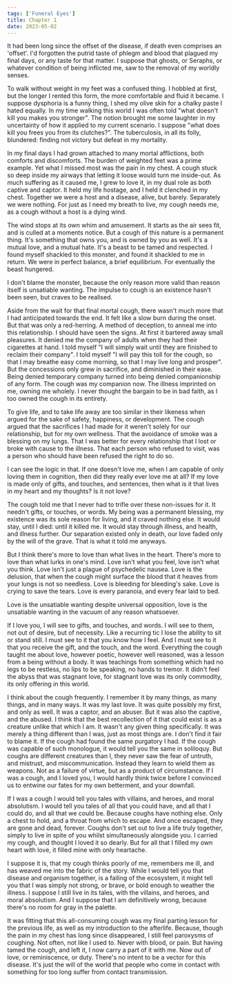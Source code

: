 ```yaml
---
tags: ['Funeral Eyes']
title: Chapter 1
date: 2023-05-02
---
```


It had been long since the offset of the disease, if death even comprises an 'offset'. I'd forgotten the putrid taste of phlegm and blood that plagued my final days, or any taste for that matter. I suppose that ghosts, or Seraphs, or whatever condition of being inflicted me, saw to the removal of my worldly senses.

To walk without weight in my feet was a confused thing. I hobbled at first, but the longer I rented this form, the more comfortable and fluid it became. I suppose dysphoria is a funny thing, I shed my olive skin for a chalky paste I hated equally. In my time walking this world I was often told "what doesn't kill you makes you stronger". The notion brought me some laughter in my uncertainty of how it applied to my current scenario. I suppose "what does kill you frees you from its clutches?". The tuberculosis, in all its folly, blundered: finding not victory but defeat in my mortality.

In my final days I had grown attached to many mortal afflictions, both comforts and discomforts. The burden of weighted feet was a prime example. Yet what I missed most was the pain in my chest. A cough stuck so deep inside my airways that letting it loose would turn me inside-out. As much suffering as it caused me, I grew to love it, in my dual role as both captive and captor. It held my life hostage, and I held it clenched in my chest. Together we were a host and a disease, alive, but barely. Separately we were nothing. For just as I need my breath to live, my cough needs me, as a cough without a host is a dying wind.

The wind stops at its own whim and amusement. It starts as the air sees fit, and is culled at a moments notice. But a cough of this nature is a permanent thing. It's something that owns you, and is owned by you as well. It's a mutual love, and a mutual hate. It's a beast to be tamed and respected. I found myself shackled to this monster, and found it shackled to me in return. We were in perfect balance, a brief equilibrium. For eventually the beast hungered.

I don't blame the monster, because the only reason more valid than reason itself is unsatiable wanting. The impulse to cough is an existence hasn't been seen, but craves to be realised.

Aside from the wait for that final mortal cough, there wasn't much more that I had anticipated towards the end. It felt like a slow burn during the onset. But that was only a red-herring. A method of deception, to anneal me into this relationship. I should have seen the signs. At first it bartered away small pleasures. It denied me the company of adults when they had their cigarettes at hand. I told myself "I will simply wait until they are finished to reclaim their company". I told myself "I will pay this toll for the cough, so that I may breathe easy come morning, so that I may live long and prosper". But the concessions only grew in sacrifice, and diminished in their ease. Being denied temporary company turned into being denied companionship of any form. The cough was my companion now. The illness imprinted on me, owning me wholely. I never thought the bargain to be in bad faith, as I too owned the cough in its entirety.

To give life, and to take life away are too similar in their likeness when argued for the sake of safety, happiness, or development. The cough argued that the sacrifices I had made for it weren't solely for our relationship, but for my own wellness. That the avoidance of smoke was a blessing on my lungs. That I was better for every relationship that I lost or broke with cause to the illness. That each person who refused to visit, was a person who should have been refused the right to do so.

I can see the logic in that. If one doesn't love me, when I am capable of only loving them in cognition, then did they really ever love me at all? If my love is made only of gifts, and touches, and sentences, then what is it that lives in my heart and my thoughts? Is it not love?

The cough told me that I never had to trifle over these non-issues for it. It needn't gifts, or touches, or words. My being was a permanent blessing, my existence was its sole reason for living, and it craved nothing else. It would stay, until I died: until it killed me. It would stay through illness, and health, and illness further. Our separation existed only in death, our love faded only by the will of the grave. That is what it told me anyways.

But I think there's more to love than what lives in the heart. There's more to love than what lurks in one's mind. Love isn't what you feel, love isn't what you think. Love isn't just a plague of psychedelic nausea. Love is the delusion, that when the cough might surface the blood that it heaves from your lungs is not so needless. Love is bleeding for bleeding's sake. Love is crying to save the tears. Love is every paranoia, and every fear laid to bed.

Love is the unsatiable wanting despite universal opposition, love is the unsatiable wanting in the vacuum of any reason whatsoever.

If I love you, I will see to gifts, and touches, and words. I will see to them, not out of desire, but of necessity. Like a recurring tic I lose the ability to sit or stand still. I must see to it that you know how I feel. And I must see to it that you receive the gift, and the touch, and the word. Everything the cough taught me about love, however poetic, however well reasoned, was a lesson from a being without a body. It was teachings from something which had no legs to be restless, no lips to be speaking, no hands to tremor. It didn't feel the abyss that was stagnant love, for stagnant love was its only commodity, its only offering in this world.

I think about the cough frequently. I remember it by many things, as many things, and in many ways. It was my last love. It was quite possibly my first, and only as well. It was a captor, and an abuser. But it was also the captive, and the abused. I think that the best recollection of it that could exist is as a creature unlike that which I am. It wasn't any given thing specifically. It was merely a thing different than I was, just as most things are. I don't find it fair to blame it. If the cough had found the same purgatory I had. If the cough was capable of such monologue, it would tell you the same in soliloquy. But coughs are different creatures than I, they never saw the fear of untruth, and mistrust, and miscommunication. Instead they learn to wield them as weapons. Not as a failure of virtue, but as a product of circumstance. If I was a cough, and I loved you, I would hardly think twice before I convinced us to entwine our fates for my own betterment, and your downfall.

If I was a cough I would tell you tales with villains, and heroes, and moral absolutism. I would tell you tales of all that you could have, and all that I could do, and all that we could be. Because coughs have nothing else. Only a chest to hold, and a throat from which to escape. And once escaped, they are gone and dead, forever. Coughs don't set out to live a life truly together, simply to live in spite of you whilst simultaneously alongside you. I carried my cough, and thought I loved it so dearly. But for all that I filled my own heart with love, it filled mine with only heartache.

I suppose it is, that my cough thinks poorly of me, remembers me ill, and has weaved me into the fabric of the story. While I would tell you that disease and organism together, is a failing of the ecosystem, it might tell you that I was simply not strong, or brave, or bold enough to weather the illness. I suppose I still live in its tales, with the villains, and heroes, and moral absolutism. And I suppose that I am definitively wrong, because there's no room for gray in the palette.

It was fitting that this all-consuming cough was my final parting lesson for the previous life, as well as my introduction to the afterlife. Because, though the pain in my chest has long since disappeared, I still feel paroxysms of coughing. Not often, not like I used to. Never with blood, or pain. But having tamed the cough, and left it, I now carry a part of it with me. Now out of love, or reminiscence, or duty. There's no intent to be a vector for this disease. It's just the will of the world that people who come in contact with something for too long suffer from contact transmission.
